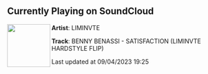 ## Currently Playing on SoundCloud

[<img align="left" width="100" src="https://i1.sndcdn.com/artworks-PZOWfsNyXp1rZep0-EM9vAw-t500x500.jpg">](https://soundcloud.com/liminvte/satisfaction-liminvte-flip)

**Artist**: LIMINVTE 

**Track**: BENNY BENASSI - SATISFACTION (LIMINVTE HARDSTYLE FLIP)

Last updated at 09/04/2023 19:25

